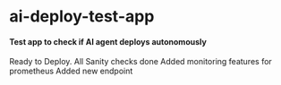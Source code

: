# ai-deploy-test-app

#### Test app to check if AI agent deploys autonomously

Ready to Deploy.
All Sanity checks done
Added monitoring features for prometheus
Added new endpoint

